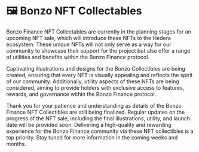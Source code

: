 # 🖼️ Bonzo NFT Collectables

Bonzo Finance NFT Collectables are currently in the planning stages for an upcoming NFT sale, which will introduce these NFTs to the Hedera ecosystem. These unique NFTs will not only serve as a way for our community to showcase their support for the project but also offer a range of utilities and benefits within the Bonzo Finance protocol.

Captivating illustrations and designs for the Bonzo Collectibles are being created, ensuring that every NFT is visually appealing and reflects the spirit of our community. Additionally, utility aspects of these NFTs are being considered, aiming to provide holders with exclusive access to features, rewards, and governance within the Bonzo Finance protocol.

Thank you for your patience and understanding as details of the Bonzo Finance NFT Collectibles are still being finalized. Regular updates on the progress of the NFT sale, including the final illustrations, utility, and launch date will be provided soon. Delivering a high-quality and rewarding experience for the Bonzo Finance community via these NFT collectibles is a top priority. Stay tuned for more information in the coming weeks and months.
